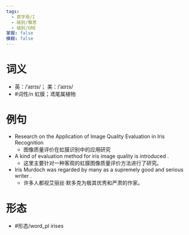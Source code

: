 ```yaml
---
tags:
  - 首字母/I
  - 级别/雅思
  - 级别/GRE
掌握: false
模糊: false
---
```

# 词义
- 英：/ˈaɪrɪs/； 美：/ˈaɪrɪs/
- #词性/n  虹膜；鸢尾属植物
# 例句
- Research on the Application of Image Quality Evaluation in Iris Recognition
	- 图像质量评价在虹膜识别中的应用研究
- A kind of evaluation method for iris image quality is introduced .
	- 这里主要针对一种客观的虹膜图像质量评价方法进行了研究。
- Iris Murdoch was regarded by many as a supremely good and serious writer .
	- 许多人都视艾丽丝·默多克为极其优秀和严肃的作家。
# 形态
- #形态/word_pl irises
